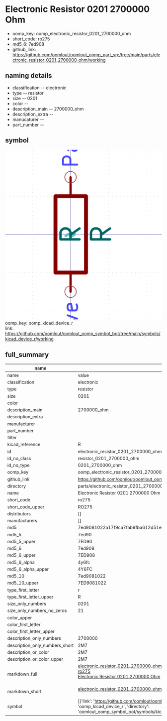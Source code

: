 # Electronic Resistor 0201 2700000 Ohm

  
* oomp_key: oomp_electronic_resistor_0201_2700000_ohm 
* short_code: ro275
* md5_6: 7ed908  
* github_link: https://github.com/oomlout/oomlout_oomp_part_src/tree/main/parts/electronic_resistor_0201_2700000_ohm/working  
## naming details
* classification -- electronic
* type -- resistor
* size -- 0201
* color -- 
* description_main -- 2700000_ohm
* description_extra -- 
* manucaturer -- 
* part_number -- 



## symbol

![](symbol/0/working/working_600.png)  
oomp_key: oomp_kicad_device_r  
link: https://github.com/oomlout/oomlout_oomp_symbol_bot/tree/main/symbols/kicad_device_r/working  


## full_summary
| name | value | 
| --- | --- | 
| name | value | 
| classification | electronic | 
| type | resistor | 
| size | 0201 | 
| color |  | 
| description_main | 2700000_ohm | 
| description_extra |  | 
| manufacturer |  | 
| part_number |  | 
| filter |  | 
| kicad_reference | R | 
| id | electronic_resistor_0201_2700000_ohm | 
| id_no_class | resistor_0201_2700000_ohm | 
| id_no_type | 0201_2700000_ohm | 
| oomp_key | oomp_electronic_resistor_0201_2700000_ohm | 
| github_link | https://github.com/oomlout/oomlout_oomp_part_src/tree/main/parts/electronic_resistor_0201_2700000_ohm/working | 
| directory | parts/electronic_resistor_0201_2700000_ohm | 
| name | Electronic Resistor 0201 2700000 Ohm | 
| short_code | ro275 | 
| short_code_upper | RO275 | 
| distributors | [] | 
| manufacturers | [] | 
| md5 | 7ed9081022a17f9ca7fab9fba612d51e | 
| md5_5 | 7ed90 | 
| md5_5_upper | 7ED90 | 
| md5_6 | 7ed908 | 
| md5_6_upper | 7ED908 | 
| md5_6_alpha | 4y6fc | 
| md5_6_alpha_upper | 4Y6FC | 
| md5_10 | 7ed9081022 | 
| md5_10_upper | 7ED9081022 | 
| type_first_letter | r | 
| type_first_letter_upper | R | 
| size_only_numbers | 0201 | 
| size_only_numbers_no_zeros | 21 | 
| color_upper |  | 
| color_first_letter |  | 
| color_first_letter_upper |  | 
| description_only_numbers | 2700000 | 
| description_only_numbers_short | 2M7 | 
| description_or_color | 2M7 | 
| description_or_color_upper | 2M7 | 
| markdown_full | [electronic_resistor_0201_2700000_ohm](https://github.com/oomlout/oomlout_oomp_part_src/tree/main/parts/electronic_resistor_0201_2700000_ohm/working)<br>[ro275](https://github.com/oomlout/oomlout_oomp_part_src/tree/main/parts/electronic_resistor_0201_2700000_ohm/working)<br>[Electronic Resistor 0201 2700000 Ohm](https://github.com/oomlout/oomlout_oomp_part_src/tree/main/parts/electronic_resistor_0201_2700000_ohm/working)<br><br> | 
| markdown_short | [electronic_resistor_0201_2700000_ohm](https://github.com/oomlout/oomlout_oomp_part_src/tree/main/parts/electronic_resistor_0201_2700000_ohm/working)<br><br> | 
| symbol | [{'link': 'https://github.com/oomlout/oomlout_oomp_symbol_bot/tree/main/symbols/kicad_device_r', 'oomp_key': 'oomp_kicad_device_r', 'directory': 'oomlout_oomp_symbol_bot/symbols/kicad_device_r//working/working.kicad_sym'}] | 

